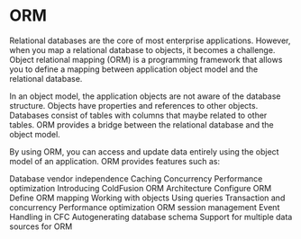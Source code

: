 # ORM

Relational databases are the core of most enterprise applications. However, when you map a relational database to objects, it becomes a challenge. Object relational mapping (ORM) is a programming framework that allows you to define a mapping between application object model and the relational database.

In an object model, the application objects are not aware of the database structure. Objects have properties and references to other objects. Databases consist of tables with columns that maybe related to other tables. ORM provides a bridge between the relational database and the object model.

By using ORM, you can access and update data entirely using the object model of an application. ORM provides features such as:

Database vendor independence
Caching
Concurrency
Performance optimization
Introducing ColdFusion ORM
Architecture
Configure ORM
Define ORM mapping
Working with objects
Using queries
Transaction and concurrency
Performance optimization
ORM session management
Event Handling in CFC
Autogenerating database schema
Support for multiple data sources for ORM